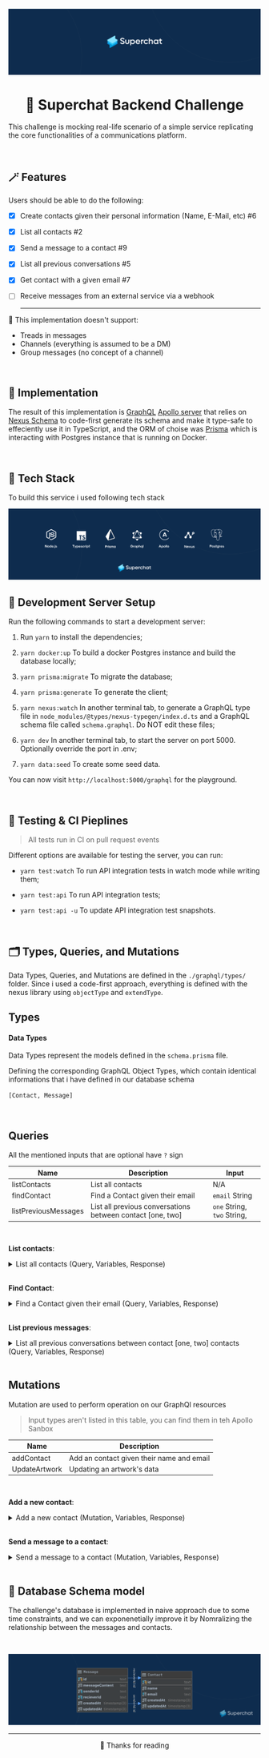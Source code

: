 
<div align="center">

![](./.github/assets/images/cover.svg)

</div>



<div align="center">

# **💬 Superchat Backend Challenge**

</div>
  
This challenge is mocking real-life scenario of a simple service replicating the core functionalities of a communications platform. 


<br>


## **🪄 Features**
Users should be able to do the following:

- [x] Create contacts given their personal information (Name, E-Mail, etc) #6
- [x] List all contacts #2
- [x] Send a message to a contact #9
- [x] List all previous conversations #5
- [x] Get contact with a given email #7
- [ ] Receive messages from an external service via a webhook
  
  ---

🔴 This implementation doesn't support:

- Treads in messages
- Channels (everything is assumed to be a DM)
- Group messages (no concept of a channel)



<br>

## **💫 Implementation**

The result of this implementation is [GraphQL](https://graphql.org/) [Apollo server](https://www.apollographql.com/docs/apollo-server/#:~:text=Apollo%20Server%20is%20an%20open,use%20data%20from%20any%20source.) that relies on [Nexus Schema](https://nexusjs.org) to code-first generate its schema and make it type-safe to effeciently use it in TypeScript, and the ORM of choise was [Prisma](https://www.prisma.io/) which is interacting with Postgres instance that is running on Docker.

<br>

## **🧱 Tech Stack**
To build this service i used following tech stack

![](.github/assets/images/tech-stack.svg)



## **🚀 Development Server Setup** 

Run the following commands to start a development server:

1. Run `yarn` to install the dependencies;

2. `yarn docker:up` To build a docker Postgres instance and build the database locally;

3. `yarn prisma:migrate` To migrate the database;

4. `yarn prisma:generate` To generate the client;

5. `yarn nexus:watch` In another terminal tab, to generate a GraphQL type file in `node_modules/@types/nexus-typegen/index.d.ts` and a GraphQL schema file called `schema.graphql`. Do NOT edit these files;

5. `yarn dev` In another terminal tab, to start the server on port 5000. Optionally override the port in .env;

6. `yarn data:seed` To create some seed data.

You can now visit `http://localhost:5000/graphql` for the playground.

<br>

## **🧪 Testing & CI Pieplines**

> All tests run in CI on pull request events



Different options are available for testing the server, you can run:

- `yarn test:watch` To run API integration tests in watch mode while writing them;

- `yarn test:api` To run API integration tests;

- `yarn test:api -u` To update API integration test snapshots.

<br>




## **🗂 Types, Queries, and Mutations** 

Data Types, Queries, and Mutations are defined in the `./graphql/types/` folder. Since i used a code-first approach, everything is defined with the nexus  library using `objectType` and `extendType`.

## **Types**


#### Data Types

Data Types represent the models defined in the `schema.prisma` file.

Defining the corresponding GraphQL Object Types, which contain identical informations that i have defined in our database schema


`[Contact, Message]`


<br>


## **Queries**

All the mentioned inputs that are optional have `?` sign


| Name  | Description | Input | 
|--------|----|---|
| listContacts | List all contacts | N/A | 
| findContact | Find a Contact given their email | `email` String|
| listPreviousMessages | List all previous conversations between contact [one, two] | `one` String, `two` String, |

<br>

**List contacts**:

<details>
<summary>List all contacts (Query, Variables, Response)</summary>

<br>

Query:

```graphql
query ListContacts {
  listContacts {
    id
    name
    email
    createdAt
    updatedAt
  }
}
```

Variables:

```json

N/A

```

Response:  ✅

```json
{
  "data": {
    "listContacts": [
      {
        "id": "ckwdfh71d0000t5hfrman1lvo",
        "name": "Humam Abo Alraja",
        "email": "humam@company.com",
        "createdAt": "1637752373473",
        "updatedAt": "1637752373474"
      },
      {
        "id": "ckwdfh72i0007t5hfsz5pncq2",
        "name": "John",
        "email": "john@company.com",
        "createdAt": "1637752373514",
        "updatedAt": "1637752373515"
      },
      {
        "id": "ckwdfh74e0014t5hfv8sf5lfe",
        "name": "Emma Mockassin",
        "email": "emma@company.com",
        "createdAt": "1637752373582",
        "updatedAt": "1637752373583"
      },
      {
        "id": "ckwdfh76r0021t5hfxy22j582",
        "name": "Alex Smith",
        "email": "alex@company.com",
        "createdAt": "1637752373667",
        "updatedAt": "1637752373668"
      }
    ]
  }
}
```

</details>

<br>


**Find Contact**:

<details>
<summary>Find a Contact given their email (Query, Variables, Response)</summary>

<br>

Query:

```graphql
query FindContact($email: String) {
  findContact(email: $email) {
    id
    name
    email
    createdAt
    updatedAt
  }
}
```

Variables:

```json

{
  "email": "emma@company.com"
}

```

Response:  ✅

```json
{
  "data": {
    "findContact": {
      "id": "ckwdfh74e0014t5hfv8sf5lfe",
      "name": "Emma Mockassin",
      "email": "emma@company.com",
      "createdAt": "1637752373582",
      "updatedAt": "1637752373583"
    }
  }
}
```

</details>

<br>




**List previous messages**:

<details>
<summary>List all previous conversations between contact [one, two] contacts (Query, Variables, Response)</summary>

<br>

TODO:
- [ ] Fetching both ID's data

Query:

```graphql
query ListPreviousMessages($one: String, $two: String) {
  listPreviousMessages(one: $one, two: $two) {
    id
    messageContent
    senderId
    recieverId
    createdAt
    updatedAt
  }
}
```

Variables:

```json

{
  "one": "ckwdfh72i0007t5hfsz5pncq2",
  "two": "ckwdfh74e0014t5hfv8sf5lfe"
}

```

Response:  ✅

```json
{
  "data": {
    "listPreviousMessages": [
      {
        "id": "ckwdk3rth0015k0hfhwjmwmfx",
        "messageContent": "Hey Ema!",
        "senderId": "ckwdfh72i0007t5hfsz5pncq2",
        "recieverId": "ckwdfh74e0014t5hfv8sf5lfe",
        "createdAt": "1637760145301",
        "updatedAt": "1637760145302"
      },
      {
        "id": "ckwdk3vjm0024k0hfjwf2g12k",
        "messageContent": ", do you mind sending me the pitch ASAP? Thanks in advance!",
        "senderId": "ckwdfh72i0007t5hfsz5pncq2",
        "recieverId": "ckwdfh74e0014t5hfv8sf5lfe",
        "createdAt": "1637760150130",
        "updatedAt": "1637760150131"
      }
    ]
  }
}
```

</details>

<br>




## **Mutations**

Mutation are used to perform operation on our GraphQl resources

> Input types aren't listed in this table, you can find them in teh Apollo Sanbox

| Name  | Description |
|--------|----|
| addContact | Add an contact given their name and email |
| UpdateArtwork | Updating an artwork's data | 

  
  <br>

**Add a new contact**:

<details>
<summary>Add a new contact (Mutation, Variables, Response)</summary>

<br>

Mutation:

```graphql
mutation AddContact($inputType: CreateContactInput) {
  addContact(InputType: $inputType) {
    name
    email
    id
    createdAt
    updatedAt
  }
}
```

Variables:

```json
{
  "inputType": {
    "name": "Humam Abo Alraja",
    "email": "humam@service.com"
  }
}
```

Response: CREATED ✅

```json
{
  "data": {
    "addContact": {
      "id": "ckwdj6zq40002rchfpcloyu51",
      "name": "Humam Abo Alraja",
      "email": "humam@service.com",
      "createdAt": "1637758615900",
      "updatedAt": "1637758615901"
    }
  }
}
```

</details>

<br>


**Send a message to a contact**:

<details>
<summary>Send a message to a contact  (Mutation, Variables, Response)</summary>

<br>

TODO:
  - [ ] Building Bitcoing API interface
  - [ ] Mapping through `messageContent` and substituting name & price value

Mutation:

```graphql
mutation AddContact($inputType: SendMessageInput) {
  sendMessage(InputType: $inputType) {
    id
    senderId
    recieverId
    messageContent
    createdAt
    updatedAt
  }
}
```

Variables:

```json
{
  "inputType": {
    "name": "Humam Abo Alraja",
    "email": "humam@service.com"
  }
}
```

Response: CREATED ✅

```json
{
  "data": {
    "sendMessage": {
      "id": "ckwdjfr220031rchfmouabh0a",
      "senderId": "ckwdfh76r0021t5hfxy22j582",
      "recieverId": "ckwdfh74e0014t5hfv8sf5lfe",
      "messageContent": "Hey Emma!",
      "createdAt": "1637759024570",
      "updatedAt": "1637759024571"
    }
  }
}
```

</details>

<br>


## **💽 Database Schema model**

The challenge's database is implemented in naive approach due to some time constraints, and we can exponenetially improve it by Nomralizing the relationship between the messages and contacts.

<br>

<div align="center">

![](.github/assets/images/database-schema.svg)
</div>

---


<div align="center">🎉 Thanks for reading </div>
